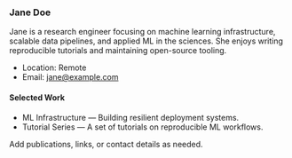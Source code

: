 ### Jane Doe

Jane is a research engineer focusing on machine learning infrastructure, scalable data pipelines, and applied ML in the sciences. She enjoys writing reproducible tutorials and maintaining open-source tooling.

- Location: Remote
- Email: jane@example.com

#### Selected Work

- ML Infrastructure — Building resilient deployment systems.
- Tutorial Series — A set of tutorials on reproducible ML workflows.

Add publications, links, or contact details as needed.
